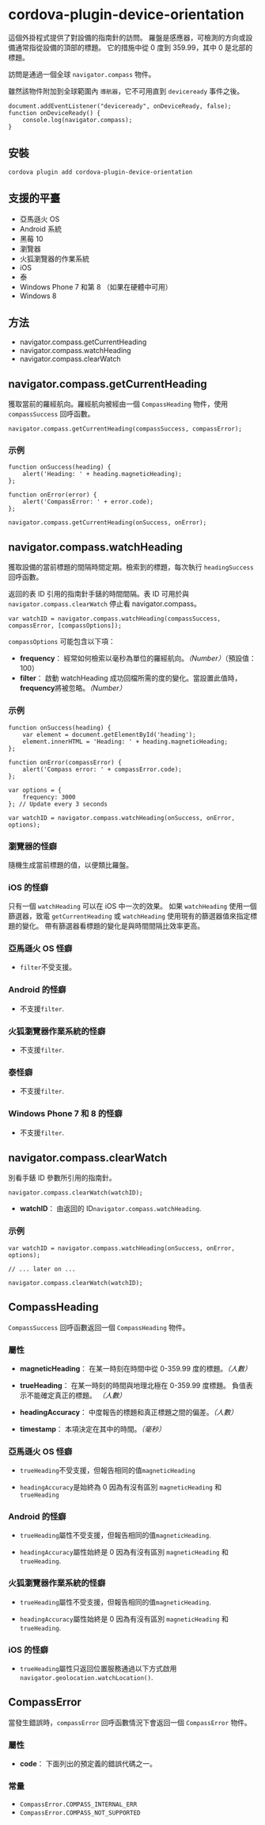<!---
    Licensed to the Apache Software Foundation (ASF) under one
    or more contributor license agreements.  See the NOTICE file
    distributed with this work for additional information
    regarding copyright ownership.  The ASF licenses this file
    to you under the Apache License, Version 2.0 (the
    "License"); you may not use this file except in compliance
    with the License.  You may obtain a copy of the License at

      http://www.apache.org/licenses/LICENSE-2.0

    Unless required by applicable law or agreed to in writing,
    software distributed under the License is distributed on an
    "AS IS" BASIS, WITHOUT WARRANTIES OR CONDITIONS OF ANY
    KIND, either express or implied.  See the License for the
    specific language governing permissions and limitations
    under the License.
-->

# cordova-plugin-device-orientation

這個外掛程式提供了對設備的指南針的訪問。 羅盤是感應器，可檢測的方向或設備通常指從設備的頂部的標題。 它的措施中從 0 度到 359.99，其中 0 是北部的標題。

訪問是通過一個全球 `navigator.compass` 物件。

雖然該物件附加到全球範圍內 `導航器`，它不可用直到 `deviceready` 事件之後。

    document.addEventListener("deviceready", onDeviceReady, false);
    function onDeviceReady() {
        console.log(navigator.compass);
    }

## 安裝

    cordova plugin add cordova-plugin-device-orientation

## 支援的平臺

* 亞馬遜火 OS
* Android 系統
* 黑莓 10
* 瀏覽器
* 火狐瀏覽器的作業系統
* iOS
* 泰
* Windows Phone 7 和第 8 （如果在硬體中可用）
* Windows 8

## 方法

* navigator.compass.getCurrentHeading
* navigator.compass.watchHeading
* navigator.compass.clearWatch

## navigator.compass.getCurrentHeading

獲取當前的羅經航向。羅經航向被經由一個 `CompassHeading` 物件，使用 `compassSuccess` 回呼函數。

    navigator.compass.getCurrentHeading(compassSuccess, compassError);

### 示例

    function onSuccess(heading) {
        alert('Heading: ' + heading.magneticHeading);
    };
    
    function onError(error) {
        alert('CompassError: ' + error.code);
    };
    
    navigator.compass.getCurrentHeading(onSuccess, onError);

## navigator.compass.watchHeading

獲取設備的當前標題的間隔時間定期。檢索到的標題，每次執行 `headingSuccess` 回呼函數。

返回的表 ID 引用的指南針手錶的時間間隔。表 ID 可用於與 `navigator.compass.clearWatch` 停止看 navigator.compass。

    var watchID = navigator.compass.watchHeading(compassSuccess, compassError, [compassOptions]);

`compassOptions` 可能包含以下項：

* **frequency**： 經常如何檢索以毫秒為單位的羅經航向。*（Number）*（預設值： 100）
* **filter**： 啟動 watchHeading 成功回檔所需的度的變化。當設置此值時，**frequency**將被忽略。*（Number）*

### 示例

    function onSuccess(heading) {
        var element = document.getElementById('heading');
        element.innerHTML = 'Heading: ' + heading.magneticHeading;
    };
    
    function onError(compassError) {
        alert('Compass error: ' + compassError.code);
    };
    
    var options = {
        frequency: 3000
    }; // Update every 3 seconds
    
    var watchID = navigator.compass.watchHeading(onSuccess, onError, options);

### 瀏覽器的怪癖

隨機生成當前標題的值，以便類比羅盤。

### iOS 的怪癖

只有一個 `watchHeading` 可以在 iOS 中一次的效果。 如果 `watchHeading` 使用一個篩選器，致電 `getCurrentHeading` 或 `watchHeading` 使用現有的篩選器值來指定標題的變化。
帶有篩選器看標題的變化是與時間間隔比效率更高。

### 亞馬遜火 OS 怪癖

* `filter`不受支援。

### Android 的怪癖

* 不支援`filter`.

### 火狐瀏覽器作業系統的怪癖

* 不支援`filter`.

### 泰怪癖

* 不支援`filter`.

### Windows Phone 7 和 8 的怪癖

* 不支援`filter`.

## navigator.compass.clearWatch

別看手錶 ID 參數所引用的指南針。

    navigator.compass.clearWatch(watchID);

* **watchID**： 由返回的 ID`navigator.compass.watchHeading`.

### 示例

    var watchID = navigator.compass.watchHeading(onSuccess, onError, options);
    
    // ... later on ...
    
    navigator.compass.clearWatch(watchID);

## CompassHeading

`CompassSuccess` 回呼函數返回一個 `CompassHeading` 物件。

### 屬性

* **magneticHeading**： 在某一時刻在時間中從 0-359.99 度的標題。*（人數）*

* **trueHeading**： 在某一時刻的時間與地理北極在 0-359.99 度標題。 負值表示不能確定真正的標題。 *（人數）*

* **headingAccuracy**： 中度報告的標題和真正標題之間的偏差。*（人數）*

* **timestamp**： 本項決定在其中的時間。*（毫秒）*

### 亞馬遜火 OS 怪癖

* `trueHeading`不受支援，但報告相同的值`magneticHeading`

* `headingAccuracy`是始終為 0 因為有沒有區別 `magneticHeading` 和`trueHeading`

### Android 的怪癖

* `trueHeading`屬性不受支援，但報告相同的值`magneticHeading`.

* `headingAccuracy`屬性始終是 0 因為有沒有區別 `magneticHeading` 和`trueHeading`.

### 火狐瀏覽器作業系統的怪癖

* `trueHeading`屬性不受支援，但報告相同的值`magneticHeading`.

* `headingAccuracy`屬性始終是 0 因為有沒有區別 `magneticHeading` 和`trueHeading`.

### iOS 的怪癖

* `trueHeading`屬性只返回位置服務通過以下方式啟用`navigator.geolocation.watchLocation()`.

## CompassError

當發生錯誤時，`compassError` 回呼函數情況下會返回一個 `CompassError` 物件。

### 屬性

* **code**： 下面列出的預定義的錯誤代碼之一。

### 常量

* `CompassError.COMPASS_INTERNAL_ERR`
* `CompassError.COMPASS_NOT_SUPPORTED`

